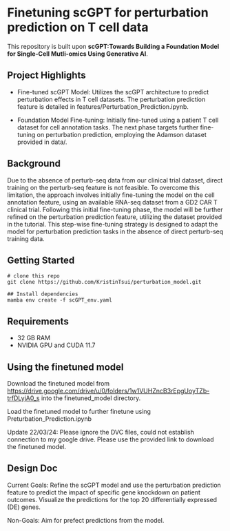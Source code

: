 # Finetuning scGPT for perturbation prediction on T cell data

This repository is built upon **scGPT:Towards Building a Foundation Model for Single-Cell Mutli-omics Using Generative AI**.

## Project Highlights

- Fine-tuned scGPT Model: Utilizes the scGPT architecture to predict perturbation effects in T cell datasets. The perturbation prediction feature is detailed in features/Perturbation_Prediction.ipynb.

- Foundation Model Fine-tuning: Initially fine-tuned using a patient T cell dataset for cell annotation tasks. The next phase targets further fine-tuning on perturbation prediction, employing the Adamson dataset provided in data/.

## Background
Due to the absence of perturb-seq data from our clinical trial dataset, direct training on the perturb-seq feature is not feasible. To overcome this limitation, the approach involves initially fine-tuning the model on the cell annotation feature, using an available RNA-seq dataset from a GD2 CAR T clinical trial. Following this initial fine-tuning phase, the model will be further refined on the perturbation prediction feature, utilizing the dataset provided in the tutorial. This step-wise fine-tuning strategy is designed to adapt the model for perturbation prediction tasks in the absence of direct perturb-seq training data.

## Getting Started
```shell
# clone this repo
git clone https://github.com/KristinTsui/perturbation_model.git

## Install dependencies
mamba env create -f scGPT_env.yaml
```

## Requirements
- 32 GB RAM
- NVIDIA GPU and CUDA 11.7


## Using the finetuned model
Download the finetuned model from https://drive.google.com/drive/u/0/folders/1w1VUHZncB3rEpgUoyTZb-trfDLyjA0_s into the finetuned_model directory.

Load the finetuned model to further finetune using Preturbation_Prediction.ipynb

Update 22/03/24: Please ignore the DVC files, could not establish connection to my google drive. Please use the provided link to download the finetuned model.

## Design Doc
Current Goals: 
Refine the scGPT model and use the perturbation prediction feature to predict the impact of specific gene knockdown on patient outcomes. Visualize the predictions for the top 20 differentially expressed (DE) genes. 


Non-Goals: 
Aim for prefect predictions from the model. 



